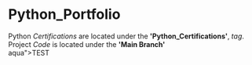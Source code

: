 # Python_Portfolio
Python *Certifications* are located under the **'Python_Certifications'**, *tag*. <br>
Project *Code* is located under the **'Main Branch'**<br>
aqua">TEST</code>
